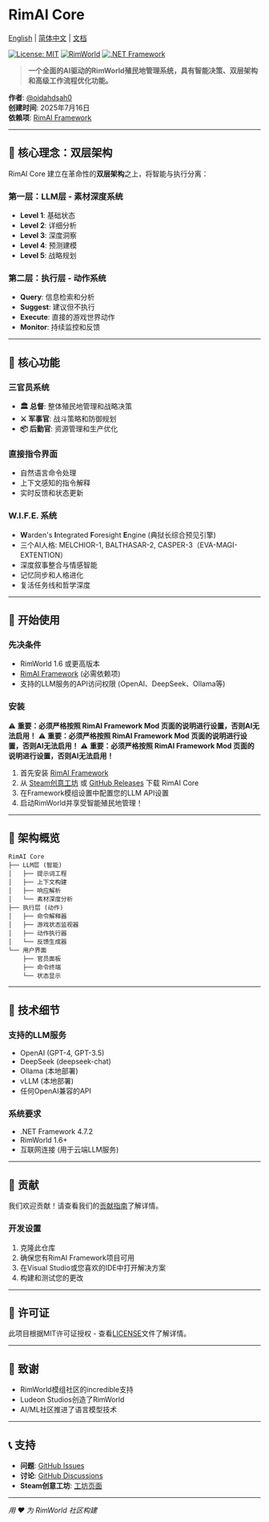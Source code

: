 # RimAI Core

[English](README.md) | [简体中文](README_zh-CN.md) | [文档](docs/)

[![License: MIT](https://img.shields.io/badge/License-MIT-yellow.svg)](https://opensource.org/licenses/MIT)
[![RimWorld](https://img.shields.io/badge/RimWorld-1.6-brightgreen.svg)](https://rimworldgame.com/)
[![.NET Framework](https://img.shields.io/badge/.NET%20Framework-4.7.2-blue.svg)](https://dotnet.microsoft.com/download/dotnet-framework)

> **一个全面的AI驱动的RimWorld殖民地管理系统，具有智能决策、双层架构和高级工作流程优化功能。**

**作者**: [@oidahdsah0](https://github.com/oidahdsah0)  
**创建时间**: 2025年7月16日  
**依赖项**: [RimAI Framework](https://github.com/oidahdsah0/Rim_AI_Framework)

---

## 🧠 **核心理念：双层架构**

RimAI Core 建立在革命性的**双层架构**之上，将智能与执行分离：

### **第一层：LLM层 - 素材深度系统**
- **Level 1**: 基础状态
- **Level 2**: 详细分析
- **Level 3**: 深度洞察
- **Level 4**: 预测建模
- **Level 5**: 战略规划

### **第二层：执行层 - 动作系统**
- **Query**: 信息检索和分析
- **Suggest**: 建议但不执行
- **Execute**: 直接的游戏世界动作
- **Monitor**: 持续监控和反馈

---

## 🎯 **核心功能**

### **三官员系统**
- **🏛️ 总督**: 整体殖民地管理和战略决策
- **⚔️ 军事官**: 战斗策略和防御规划
- **📦 后勤官**: 资源管理和生产优化

### **直接指令界面**
- 自然语言命令处理
- 上下文感知的指令解释
- 实时反馈和状态更新

### **W.I.F.E. 系统**
- **W**arden's **I**ntegrated **F**oresight **E**ngine (典狱长综合预见引擎)
- 三个AI人格: MELCHIOR-1, BALTHASAR-2, CASPER-3（EVA-MAGI-EXTENTION）
- 深度叙事整合与情感智能
- 记忆同步和人格进化
- 复活任务线和哲学深度

---

## 🚀 **开始使用**

### **先决条件**
- RimWorld 1.6 或更高版本
- [RimAI Framework](https://github.com/oidahdsah0/Rim_AI_Framework) (必需依赖项)
- 支持的LLM服务的API访问权限 (OpenAI、DeepSeek、Ollama等)

### **安装**
⚠️ **重要：必须严格按照 RimAI Framework Mod 页面的说明进行设置，否则AI无法启用！**
⚠️ **重要：必须严格按照 RimAI Framework Mod 页面的说明进行设置，否则AI无法启用！**
⚠️ **重要：必须严格按照 RimAI Framework Mod 页面的说明进行设置，否则AI无法启用！**

1. 首先安装 [RimAI Framework](https://github.com/oidahdsah0/Rim_AI_Framework)
2. 从 [Steam创意工坊](https://steamcommunity.com/sharedfiles/filedetails/?id=3529310374) 或 [GitHub Releases](https://github.com/oidahdsah0/Rimworld_AI_Core/releases) 下载 RimAI Core
3. 在Framework模组设置中配置您的LLM API设置
4. 启动RimWorld并享受智能殖民地管理！

---

## 📐 **架构概览**

```
RimAI Core
├── LLM层 (智能)
│   ├── 提示词工程
│   ├── 上下文构建
│   ├── 响应解析
│   └── 素材深度分析
├── 执行层 (动作)
│   ├── 命令解释器
│   ├── 游戏状态监视器
│   ├── 动作执行器
│   └── 反馈生成器
└── 用户界面
    ├── 官员面板
    ├── 命令终端
    └── 状态显示
```

---

## 🔧 **技术细节**

### **支持的LLM服务**
- OpenAI (GPT-4, GPT-3.5)
- DeepSeek (deepseek-chat)
- Ollama (本地部署)
- vLLM (本地部署)
- 任何OpenAI兼容的API

### **系统要求**
- .NET Framework 4.7.2
- RimWorld 1.6+
- 互联网连接 (用于云端LLM服务)

---

## 🤝 **贡献**

我们欢迎贡献！请查看我们的[贡献指南](CONTRIBUTING.md)了解详情。

### **开发设置**
1. 克隆此仓库
2. 确保您有RimAI Framework项目可用
3. 在Visual Studio或您喜欢的IDE中打开解决方案
4. 构建和测试您的更改

---

## 📄 **许可证**

此项目根据MIT许可证授权 - 查看[LICENSE](LICENSE)文件了解详情。

---

## 🙏 **致谢**

- RimWorld模组社区的incredible支持
- Ludeon Studios创造了RimWorld
- AI/ML社区推进了语言模型技术

---

## 📞 **支持**

- **问题**: [GitHub Issues](https://github.com/oidahdsah0/Rimworld_AI_Core/issues)
- **讨论**: [GitHub Discussions](https://github.com/oidahdsah0/Rimworld_AI_Core/discussions)
- **Steam创意工坊**: [工坊页面](https://steamcommunity.com/sharedfiles/filedetails/?id=3529310374)

---

*用 ❤️ 为 RimWorld 社区构建*
